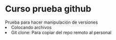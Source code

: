 <h1>Curso prueba github</h1>
Prueba para hacer manipulación de versiones
<li>Colocando archivos</li>
<li>Git clone: Para copiar del repo remoto al personal</li>
